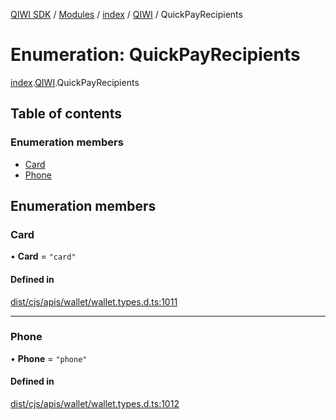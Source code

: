 [QIWI SDK](../README.md) / [Modules](../modules.md) / [index](../modules/index.md) / [QIWI](../modules/index.QIWI.md) / QuickPayRecipients

# Enumeration: QuickPayRecipients

[index](../modules/index.md).[QIWI](../modules/index.QIWI.md).QuickPayRecipients

## Table of contents

### Enumeration members

- [Card](index.QIWI.QuickPayRecipients.md#card)
- [Phone](index.QIWI.QuickPayRecipients.md#phone)

## Enumeration members

### Card

• **Card** = `"card"`

#### Defined in

[dist/cjs/apis/wallet/wallet.types.d.ts:1011](https://github.com/AlexXanderGrib/node-qiwi-sdk/blob/59c6cc6/dist/cjs/apis/wallet/wallet.types.d.ts#L1011)

___

### Phone

• **Phone** = `"phone"`

#### Defined in

[dist/cjs/apis/wallet/wallet.types.d.ts:1012](https://github.com/AlexXanderGrib/node-qiwi-sdk/blob/59c6cc6/dist/cjs/apis/wallet/wallet.types.d.ts#L1012)
